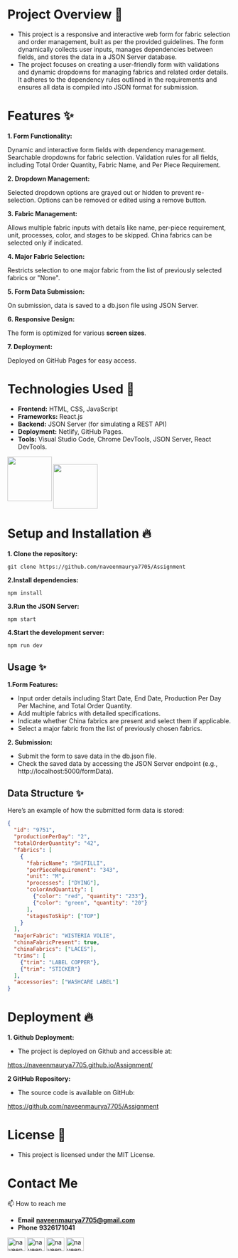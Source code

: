 
  # Project Overview 📝  
  - This project is a responsive and interactive web form for fabric selection and order management, built as per the provided guidelines. The form dynamically collects user inputs, manages dependencies between fields, and stores the data in a JSON Server database.
 -  The project focuses on creating a user-friendly form with validations and dynamic dropdowns for managing fabrics and related order details. It adheres to the dependency rules outlined in the requirements and ensures all data is compiled into JSON format for submission.

# Features ✨ 
**1. Form Functionality:**

Dynamic and interactive form fields with dependency management.
Searchable dropdowns for fabric selection.
Validation rules for all fields, including Total Order Quantity, Fabric Name, and Per Piece Requirement.

**2. Dropdown Management:**

Selected dropdown options are grayed out or hidden to prevent re-selection.
Options can be removed or edited using a remove button.

**3. Fabric Management:**

Allows multiple fabric inputs with details like name, per-piece requirement, unit, processes, color, and stages to be skipped.
China fabrics can be selected only if indicated.

**4. Major Fabric Selection:**

Restricts selection to one major fabric from the list of previously selected fabrics or "None".

**5. Form Data Submission:**

 On submission, data is saved to a db.json file using JSON Server.

**6. Responsive Design:**

The form is optimized for various **screen sizes**.

**7. Deployment:**

Deployed on GitHub Pages for easy access.


  # Technologies Used  🚀 


- **Frontend:** HTML, CSS, JavaScript
- **Frameworks:** React.js
- **Backend:** JSON Server (for simulating a REST API)
- **Deployment:** Netlify, GitHub Pages.
- **Tools:** Visual Studio Code, Chrome DevTools, JSON Server, React DevTools.
<p>

<img align="left" src="https://user-images.githubusercontent.com/18380165/224742804-66cd82b1-fedd-40a1-ad43-6cd2a7b91e46.png" width="100" height="100">
<br>
<img  src="https://user-images.githubusercontent.com/18380165/224329339-a5174b23-1a5c-4ae4-95c8-ead20a29d77e.png" width="100" height="100">
</p>


  # Setup and Installation 🔥  

  **1. Clone the repository:**

```
git clone https://github.com/naveenmaurya7705/Assignment  
```

**2.Install dependencies:**

```
npm install  
```

**3.Run the JSON Server:**


```
npm start 
```

**4.Start the development server:**

```
npm run dev  
  ```    
  ##   Usage ✨ 


**1.Form Features:**

- Input order details including Start Date, End Date, Production Per Day Per Machine, and Total Order Quantity.
- Add multiple fabrics with detailed specifications.
- Indicate whether China fabrics are present and select them if applicable.
- Select a major fabric from the list of previously chosen fabrics.

**2. Submission:**

- Submit the form to save data in the db.json file.
- Check the saved data by accessing the JSON Server endpoint (e.g., http://localhost:5000/formData).
 
 ## Data Structure ✨
Here’s an example of how the submitted form data is stored:

```json
{
  "id": "9751",
  "productionPerDay": "2",
  "totalOrderQuantity": "42",
  "fabrics": [
    {
      "fabricName": "SHIFILLI",
      "perPieceRequirement": "343",
      "unit": "M",
      "processes": ["DYING"],
      "colorAndQuantity": [
        {"color": "red", "quantity": "233"},
        {"color": "green", "quantity": "20"}
      ],
      "stagesToSkip": ["TOP"]
    }
  ],
  "majorFabric": "WISTERIA VOLIE",
  "chinaFabricPresent": true,
  "chinaFabrics": ["LACES"],
  "trims": [
    {"trim": "LABEL COPPER"},
    {"trim": "STICKER"}
  ],
  "accessories": ["WASHCARE LABEL"]
}
```
# Deployment  🔥
**1. Github Deployment:**

- The project is deployed on Github and accessible at:

https://naveenmaurya7705.github.io/Assignment/

**2 GitHub Repository:**
- The source code is available on GitHub:

https://github.com/naveenmaurya7705/Assignment

# License 📝  

- This project is licensed under the MIT License.

# Contact Me
  📫 How to reach me
 *   __Email__ **naveenmaurya7705@gmail.com**
  *  __Phone__   **9326171041**

   <p align="left">
<a href="https://twitter.com/naveenm51561512" target="blank"><img align="center" src="https://raw.githubusercontent.com/rahuldkjain/github-profile-readme-generator/master/src/images/icons/Social/twitter.svg" alt="naveenm51561512" height="30" width="40" /></a>
<a href="https://linkedin.com/in/naveenmaurya7705" target="blank"><img align="center" src="https://raw.githubusercontent.com/rahuldkjain/github-profile-readme-generator/master/src/images/icons/Social/linked-in-alt.svg" alt="naveenmaurya7705" height="30" width="40" /></a>
<a href="https://fb.com/naveen.maurya.90475" target="blank"><img align="center" src="https://raw.githubusercontent.com/rahuldkjain/github-profile-readme-generator/master/src/images/icons/Social/facebook.svg" alt="naveen.maurya.90475" height="30" width="40" /></a>
<a href="https://instagram.com/naveenmaurya7705" target="blank"><img align="center" src="https://raw.githubusercontent.com/rahuldkjain/github-profile-readme-generator/master/src/images/icons/Social/instagram.svg" alt="naveenmaurya7705" height="30" width="40" /></a>
</p>

  
